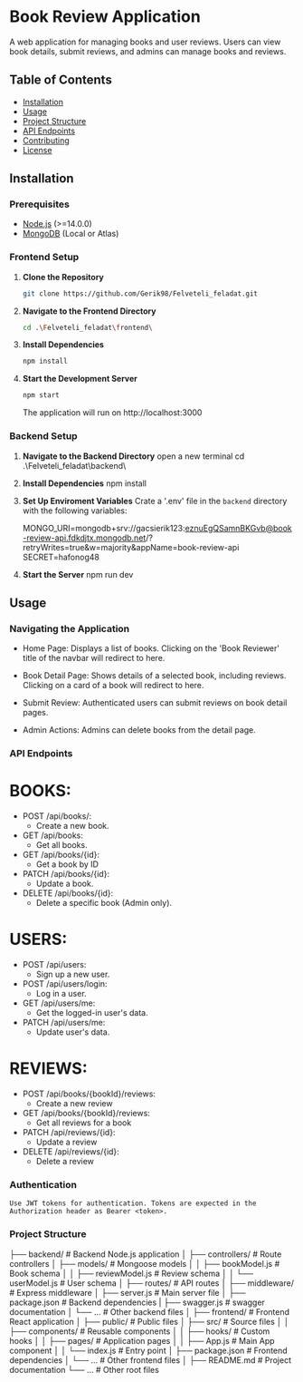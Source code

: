 # Book Review Application

A web application for managing books and user reviews. Users can view book details, submit reviews, and admins can manage books and reviews.

## Table of Contents

- [Installation](#installation)
- [Usage](#usage)
- [Project Structure](#project-structure)
- [API Endpoints](#api-endpoints)
- [Contributing](#contributing)
- [License](#license)

## Installation

### Prerequisites

- [Node.js](https://nodejs.org/) (>=14.0.0)
- [MongoDB](https://www.mongodb.com/try/download/community) (Local or Atlas)

### Frontend Setup

1. **Clone the Repository**
   ```bash
   git clone https://github.com/Gerik98/Felveteli_feladat.git
   ```
2. **Navigate to the Frontend Directory**
   ```bash
   cd .\Felveteli_feladat\frontend\
   ```
3. **Install Dependencies**
   ```bash
   npm install
   ```
4. **Start the Development Server**
   ```bash
   npm start
   ```
   The application will run on http://localhost:3000

### Backend Setup

1. **Navigate to the Backend Directory**
   open a new terminal
   cd .\Felveteli_feladat\backend\

2. **Install Dependencies**
   npm install

3. **Set Up Enviroment Variables**
   Crate a '.env' file in the `backend` directory with the following variables:

   MONGO_URI=mongodb+srv://gacsierik123:eznuEgQSamnBKGvb@book-review-api.fdkdjtx.mongodb.net/?retryWrites=true&w=majority&appName=book-review-api
   SECRET=hafonog48

4. **Start the Server**
   npm run dev

## Usage

### Navigating the Application

- Home Page: Displays a list of books. Clicking on the 'Book Reviewer' title of the navbar will redirect to here.

- Book Detail Page: Shows details of a selected book, including reviews. Clicking on a card of a book will redirect to here.

- Submit Review: Authenticated users can submit reviews on book detail pages.

- Admin Actions: Admins can delete books from the detail page.

### API Endpoints

# BOOKS:

- POST /api/books/:
  - Create a new book.
- GET /api/books:
  - Get all books.
- GET /api/books/{id}:
  - Get a book by ID
- PATCH /api/books/{id}:
  - Update a book.
- DELETE /api/books/{id}:
  - Delete a specific book (Admin only).

# USERS:

- POST /api/users:
  - Sign up a new user.
- POST /api/users/login:
  - Log in a user.
- GET /api/users/me:
  - Get the logged-in user's data.
- PATCH /api/users/me:
  - Update user's data.

# REVIEWS:

- POST /api/books/{bookId}/reviews:
  - Create a new review
- GET /api/books/{bookId}/reviews:
  - Get all reviews for a book
- PATCH /api/reviews/{id}:
  - Update a review
- DELETE /api/reviews/{id}:
  - Delete a review

### Authentication

    Use JWT tokens for authentication. Tokens are expected in the Authorization header as Bearer <token>.

### Project Structure

├── backend/ # Backend Node.js application
│ ├── controllers/ # Route controllers
│ ├── models/ # Mongoose models
│ │ ├── bookModel.js # Book schema
│ │ ├── reviewModel.js # Review schema
│ │ └── userModel.js # User schema
│ ├── routes/ # API routes
│ ├── middleware/ # Express middleware
│ ├── server.js # Main server file
│ ├── package.json # Backend dependencies
| ├── swagger.js # swagger documentation
│ └── ... # Other backend files
│
├── frontend/ # Frontend React application
│ ├── public/ # Public files
│ ├── src/ # Source files
│ │ ├── components/ # Reusable components
│ │ ├── hooks/ # Custom hooks
│ │ ├── pages/ # Application pages
│ │ ├── App.js # Main App component
│ │ └── index.js # Entry point
│ ├── package.json # Frontend dependencies
│ └── ... # Other frontend files
│
├── README.md # Project documentation
└── ... # Other root files
